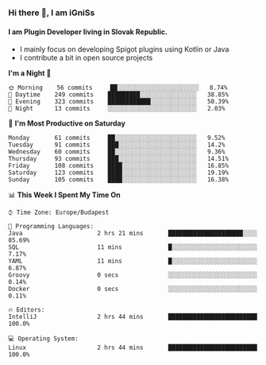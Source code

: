### Hi there 👋, I am iGniSs

#### I am Plugin Developer living in Slovak Republic.
- I mainly focus on developing Spigot plugins using Kotlin or Java
- I contribute a bit in open source projects

<!--START_SECTION:waka-->
**I'm a Night 🦉** 

```text
🌞 Morning    56 commits     ██░░░░░░░░░░░░░░░░░░░░░░░   8.74% 
🌆 Daytime    249 commits    █████████░░░░░░░░░░░░░░░░   38.85% 
🌃 Evening    323 commits    ████████████░░░░░░░░░░░░░   50.39% 
🌙 Night      13 commits     ░░░░░░░░░░░░░░░░░░░░░░░░░   2.03%

```
📅 **I'm Most Productive on Saturday** 

```text
Monday       61 commits     ██░░░░░░░░░░░░░░░░░░░░░░░   9.52% 
Tuesday      91 commits     ███░░░░░░░░░░░░░░░░░░░░░░   14.2% 
Wednesday    60 commits     ██░░░░░░░░░░░░░░░░░░░░░░░   9.36% 
Thursday     93 commits     ███░░░░░░░░░░░░░░░░░░░░░░   14.51% 
Friday       108 commits    ████░░░░░░░░░░░░░░░░░░░░░   16.85% 
Saturday     123 commits    ████░░░░░░░░░░░░░░░░░░░░░   19.19% 
Sunday       105 commits    ████░░░░░░░░░░░░░░░░░░░░░   16.38%

```


📊 **This Week I Spent My Time On** 

```text
⌚︎ Time Zone: Europe/Budapest

💬 Programming Languages: 
Java                     2 hrs 21 mins       █████████████████████░░░░   85.69% 
SQL                      11 mins             █░░░░░░░░░░░░░░░░░░░░░░░░   7.17% 
YAML                     11 mins             █░░░░░░░░░░░░░░░░░░░░░░░░   6.87% 
Groovy                   0 secs              ░░░░░░░░░░░░░░░░░░░░░░░░░   0.14% 
Docker                   0 secs              ░░░░░░░░░░░░░░░░░░░░░░░░░   0.11%

🔥 Editors: 
IntelliJ                 2 hrs 44 mins       █████████████████████████   100.0%

💻 Operating System: 
Linux                    2 hrs 44 mins       █████████████████████████   100.0%

```


<!--END_SECTION:waka-->